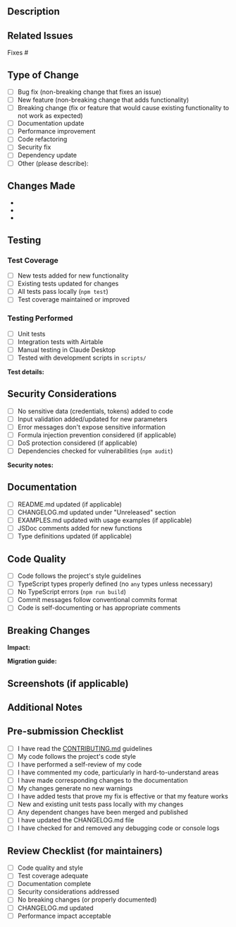## Description

<!-- Provide a clear and concise description of your changes -->

## Related Issues

<!-- Link to related issues using "Fixes #123" or "Closes #456" -->

Fixes #

## Type of Change

<!-- Mark the relevant option(s) with an "x" -->

- [ ] Bug fix (non-breaking change that fixes an issue)
- [ ] New feature (non-breaking change that adds functionality)
- [ ] Breaking change (fix or feature that would cause existing functionality to not work as expected)
- [ ] Documentation update
- [ ] Performance improvement
- [ ] Code refactoring
- [ ] Security fix
- [ ] Dependency update
- [ ] Other (please describe):

## Changes Made

<!-- List the specific changes you've made -->

-
-
-

## Testing

### Test Coverage

- [ ] New tests added for new functionality
- [ ] Existing tests updated for changes
- [ ] All tests pass locally (`npm test`)
- [ ] Test coverage maintained or improved

### Testing Performed

<!-- Describe the testing you performed -->

- [ ] Unit tests
- [ ] Integration tests with Airtable
- [ ] Manual testing in Claude Desktop
- [ ] Tested with development scripts in `scripts/`

**Test details:**
<!-- Describe specific test scenarios -->

## Security Considerations

<!-- Answer these security questions -->

- [ ] No sensitive data (credentials, tokens) added to code
- [ ] Input validation added/updated for new parameters
- [ ] Error messages don't expose sensitive information
- [ ] Formula injection prevention considered (if applicable)
- [ ] DoS protection considered (if applicable)
- [ ] Dependencies checked for vulnerabilities (`npm audit`)

**Security notes:**
<!-- Add any security-related notes or concerns -->

## Documentation

- [ ] README.md updated (if applicable)
- [ ] CHANGELOG.md updated under "Unreleased" section
- [ ] EXAMPLES.md updated with usage examples (if applicable)
- [ ] JSDoc comments added for new functions
- [ ] Type definitions updated (if applicable)

## Code Quality

- [ ] Code follows the project's style guidelines
- [ ] TypeScript types properly defined (no `any` types unless necessary)
- [ ] No TypeScript errors (`npm run build`)
- [ ] Commit messages follow conventional commits format
- [ ] Code is self-documenting or has appropriate comments

## Breaking Changes

<!-- If this is a breaking change, describe the impact and migration path -->

**Impact:**

**Migration guide:**

## Screenshots (if applicable)

<!-- Add screenshots showing the changes in action -->

## Additional Notes

<!-- Any other information that reviewers should know -->

## Pre-submission Checklist

<!-- Ensure all items are checked before submitting -->

- [ ] I have read the [CONTRIBUTING.md](../CONTRIBUTING.md) guidelines
- [ ] My code follows the project's code style
- [ ] I have performed a self-review of my code
- [ ] I have commented my code, particularly in hard-to-understand areas
- [ ] I have made corresponding changes to the documentation
- [ ] My changes generate no new warnings
- [ ] I have added tests that prove my fix is effective or that my feature works
- [ ] New and existing unit tests pass locally with my changes
- [ ] Any dependent changes have been merged and published
- [ ] I have updated the CHANGELOG.md file
- [ ] I have checked for and removed any debugging code or console logs

## Review Checklist (for maintainers)

- [ ] Code quality and style
- [ ] Test coverage adequate
- [ ] Documentation complete
- [ ] Security considerations addressed
- [ ] No breaking changes (or properly documented)
- [ ] CHANGELOG.md updated
- [ ] Performance impact acceptable
